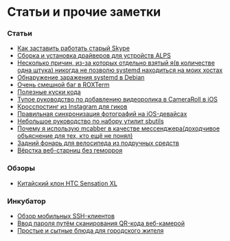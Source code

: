 Статьи и прочие заметки
=======================

### Статьи
+ [Как заставить работать старый Skype](http://it-the-drote.tk/article/how-to-old-skype)
+ [Сборка и установка драйверов для устройств ALPS](http://it-the-drote.tk/article/dealing-with-alps-pointer-device)
+ [Несколько причин, из-за которых отдельно взятый я(в количестве одна штука) никогда не позволю systemd находиться на моих хостах](http://it-the-drote.tk/article/some-reasons-to-boycott-systemd)
+ [Обнаружение заражения systemd в Debian](http://it-the-drote.tk/article/detecting-systemd-infection-in-debian)
+ [Очень смешной баг в ROXTerm](http://it-the-drote.tk/article/ridiculous-bug-in-roxterm)
+ [Полезные куски кода](http://it-the-drote.tk/article/useful-code-snippets)
+ [Тупое руководство по добавлению видеоролика в CameraRoll в iOS](http://it-the-drote.tk/article/dumb-way-to-add-video-in-ios-camera-roll)
+ [Кросспостинг из Instagram для гиков](http://it-the-drote.tk/article/instagram-crossposting-for-geeks)
+ [Правильная синхронизация фотографий на iOS-девайсах](http://it-the-drote.tk/article/ios-photos-sync-done-right)
+ [Небольшое руководство по набору утилит sbutils](http://it-the-drote.tk/article/little-sbutils-guide)
+ [Почему я использую mcabber в качестве мессенджера(доходчивое объяснение для тех, кто ещё не понял)](http://it-the-drote.tk/article/why-i-use-mcabber)
+ [Задний фонарь для велосипеда из подручных средств](http://it-the-drote.tk/article/tail-light-for-bicycle-from-scratch)
+ [Вёрстка веб-старниц без геморроя](http://it-the-drote.tk/article/webdev-done-right)

### Обзоры
+ [Китайский клон HTC Sensation XL](http://it-the-drote.tk/article/chinese-htc)

### Инкубатор
+ [Обзор мобильных SSH-клиентов](http://it-the-drote.tk/article/mobile-ssh-clients-review)
+ [Ввод пароля путём сканирования QR-кода веб-камерой](http://it-the-drote.tk/article/qr-webcam)
+ [Простые и сытные блюда для городского жителя](http://it-the-drote.tk/article/citizen-food)
